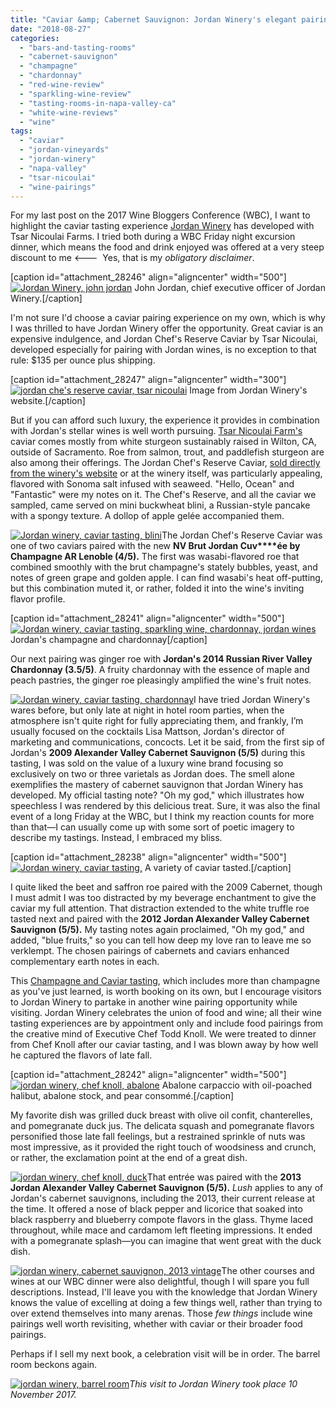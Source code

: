 ```yaml
---
title: "Caviar &amp; Cabernet Sauvignon: Jordan Winery's elegant pairing experiences"
date: "2018-08-27"
categories: 
  - "bars-and-tasting-rooms"
  - "cabernet-sauvignon"
  - "champagne"
  - "chardonnay"
  - "red-wine-review"
  - "sparkling-wine-review"
  - "tasting-rooms-in-napa-valley-ca"
  - "white-wine-reviews"
  - "wine"
tags: 
  - "caviar"
  - "jordan-vineyards"
  - "jordan-winery"
  - "napa-valley"
  - "tsar-nicoulai"
  - "wine-pairings"
---
```


For my last post on the 2017 Wine Bloggers Conference (WBC), I want to highlight the caviar tasting experience [Jordan Winery](https://www.jordanwinery.com/rewards/champagne-caviar-tasting) has developed with Tsar Nicoulai Farms. I tried both during a WBC Friday night excursion dinner, which means the food and drink enjoyed was offered at a very steep discount to me <---  Yes, that is my _obligatory disclaimer_.

\[caption id="attachment\_28246" align="aligncenter" width="500"\][![Jordan Winery, john jordan](http://s3.amazonaws.com/thegourmez-wpmedia/2018/08/2017_WBC_268-500x356.jpg)](http://s3.amazonaws.com/thegourmez-wpmedia/2018/08/2017_WBC_268.jpg) John Jordan, chief executive officer of Jordan Winery.\[/caption\]

I'm not sure I'd choose a caviar pairing experience on my own, which is why I was thrilled to have Jordan Winery offer the opportunity. Great caviar is an expensive indulgence, and Jordan Chef's Reserve Caviar by Tsar Nicoulai, developed especially for pairing with Jordan wines, is no exception to that rule: $135 per ounce plus shipping.

\[caption id="attachment\_28247" align="aligncenter" width="300"\][![jordan che's reserve caviar, tsar nicoulai](http://s3.amazonaws.com/thegourmez-wpmedia/2018/08/Jordan-Chef-s-Reserve-Caviar-Category.jpg)](http://s3.amazonaws.com/thegourmez-wpmedia/2018/08/Jordan-Chef-s-Reserve-Caviar-Category.jpg) Image from Jordan Winery's website.\[/caption\]

But if you can afford such luxury, the experience it provides in combination with Jordan's stellar wines is well worth pursuing. [Tsar Nicoulai Farm's](https://tsarnicoulai.com/) caviar comes mostly from white sturgeon sustainably raised in Wilton, CA, outside of Sacramento. Roe from salmon, trout, and paddlefish sturgeon are also among their offerings. The Jordan Chef's Reserve Caviar, [sold directly from the winery's website](https://www.jordanwinery.com/shop/product/shop-product/jordan-chefs-reserve-caviar-by-tsar-nicoulai) or at the winery itself, was particularly appealing, flavored with Sonoma salt infused with seaweed. "Hello, Ocean" and "Fantastic" were my notes on it. The Chef's Reserve, and all the caviar we sampled, came served on mini buckwheat blini, a Russian-style pancake with a spongy texture. A dollop of apple gelée accompanied them.

[![Jordan winery, caviar tasting, blini](http://s3.amazonaws.com/thegourmez-wpmedia/2018/08/2017_WBC_239-500x333.jpg)](http://s3.amazonaws.com/thegourmez-wpmedia/2018/08/2017_WBC_239.jpg)The Jordan Chef's Reserve Caviar was one of two caviars paired with the new **NV Brut Jordan Cuv****ée by Champagne AR Lenoble (4/5).** The first was wasabi-flavored roe that combined smoothly with the brut champagne's stately bubbles, yeast, and notes of green grape and golden apple. I can find wasabi's heat off-putting, but this combination muted it, or rather, folded it into the wine's inviting flavor profile.

\[caption id="attachment\_28241" align="aligncenter" width="500"\][![Jordan winery, caviar tasting, sparkling wine, chardonnay, jordan wines](http://s3.amazonaws.com/thegourmez-wpmedia/2018/08/2017_WBC_240-500x335.jpg)](http://s3.amazonaws.com/thegourmez-wpmedia/2018/08/2017_WBC_240.jpg) Jordan's champagne and chardonnay\[/caption\]

Our next pairing was ginger roe with **Jordan's 2014 Russian River Valley Chardonnay (3.5/5)**. A fruity chardonnay with the essence of maple and peach pastries, the ginger roe pleasingly amplified the wine's fruit notes.

[![Jordan winery, caviar tasting, chardonnay](http://s3.amazonaws.com/thegourmez-wpmedia/2018/08/2017_WBC_253-500x333.jpg)](http://s3.amazonaws.com/thegourmez-wpmedia/2018/08/2017_WBC_253.jpg)I have tried Jordan Winery's wares before, but only late at night in hotel room parties, when the atmosphere isn't quite right for fully appreciating them, and frankly, I’m usually focused on the cocktails Lisa Mattson, Jordan's director of marketing and communications, concocts. Let it be said, from the first sip of Jordan's **2009 Alexander Valley Cabernet Sauvignon (5/5)** during this tasting, I was sold on the value of a luxury wine brand focusing so exclusively on two or three varietals as Jordan does. The smell alone exemplifies the mastery of cabernet sauvignon that Jordan Winery has developed. My official tasting note? "Oh my god," which illustrates how speechless I was rendered by this delicious treat. Sure, it was also the final event of a long Friday at the WBC, but I think my reaction counts for more than that—I can usually come up with some sort of poetic imagery to describe my tastings. Instead, I embraced my bliss.

\[caption id="attachment\_28238" align="aligncenter" width="500"\][![Jordan winery, caviar tasting,](http://s3.amazonaws.com/thegourmez-wpmedia/2018/08/2017_WBC_237-500x353.jpg)](http://s3.amazonaws.com/thegourmez-wpmedia/2018/08/2017_WBC_237.jpg) A variety of caviar tasted.\[/caption\]

I quite liked the beet and saffron roe paired with the 2009 Cabernet, though I must admit I was too distracted by my beverage enchantment to give the caviar my full attention. That distraction extended to the white truffle roe tasted next and paired with the **2012 Jordan Alexander Valley Cabernet Sauvignon (5/5).** My tasting notes again proclaimed, "Oh my god," and added, "blue fruits," so you can tell how deep my love ran to leave me so verklempt. The chosen pairings of cabernets and caviars enhanced complementary earth notes in each.

This [Champagne and Caviar tasting](https://www.jordanwinery.com/rewards/champagne-caviar-tasting), which includes more than champagne as you've just learned, is worth booking on its own, but I encourage visitors to Jordan Winery to partake in another wine pairing opportunity while visiting. Jordan Winery celebrates the union of food and wine; all their wine tasting experiences are by appointment only and include food pairings from the creative mind of Executive Chef Todd Knoll. We were treated to dinner from Chef Knoll after our caviar tasting, and I was blown away by how well he captured the flavors of late fall.

\[caption id="attachment\_28242" align="aligncenter" width="500"\][![jordan winery, chef knoll, abalone](http://s3.amazonaws.com/thegourmez-wpmedia/2018/08/2017_WBC_249-500x333.jpg)](http://s3.amazonaws.com/thegourmez-wpmedia/2018/08/2017_WBC_249.jpg) Abalone carpaccio with oil-poached halibut, abalone stock, and pear consommé.\[/caption\]

My favorite dish was grilled duck breast with olive oil confit, chanterelles, and pomegranate duck jus. The delicata squash and pomegranate flavors personified those late fall feelings, but a restrained sprinkle of nuts was most impressive, as it provided the right touch of woodsiness and crunch, or rather, the exclamation point at the end of a great dish.

[![jordan winery, chef knoll, duck](http://s3.amazonaws.com/thegourmez-wpmedia/2018/08/2017_WBC_251-500x358.jpg)](http://s3.amazonaws.com/thegourmez-wpmedia/2018/08/2017_WBC_251.jpg)That entrée was paired with the **2013 Jordan Alexander Valley Cabernet Sauvignon (5/5).** _Lush_ applies to any of Jordan's cabernet sauvignons, including the 2013, their current release at the time. It offered a nose of black pepper and licorice that soaked into black raspberry and blueberry compote flavors in the glass. Thyme laced throughout, while mace and cardamom left fleeting impressions. It ended with a pomegranate splash—you can imagine that went great with the duck dish.

[![jordan winery, cabernet sauvignon, 2013 vintage](http://s3.amazonaws.com/thegourmez-wpmedia/2018/08/2017_WBC_254-500x333.jpg)](http://s3.amazonaws.com/thegourmez-wpmedia/2018/08/2017_WBC_254.jpg)The other courses and wines at our WBC dinner were also delightful, though I will spare you full descriptions. Instead, I'll leave you with the knowledge that Jordan Winery knows the value of excelling at doing a few things well, rather than trying to over extend themselves into many arenas. Those _few things_ include wine pairings well worth revisiting, whether with caviar or their broader food pairings.

Perhaps if I sell my next book, a celebration visit will be in order. The barrel room beckons again.

[![jordan winery, barrel room](http://s3.amazonaws.com/thegourmez-wpmedia/2018/08/2017_WBC_233-500x333.jpg)](http://s3.amazonaws.com/thegourmez-wpmedia/2018/08/2017_WBC_233.jpg)_This visit to Jordan Winery took place 10 November 2017._

